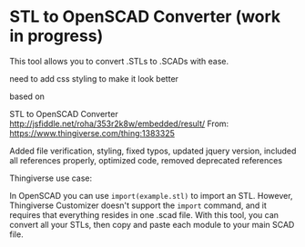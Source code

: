 # STL to OpenSCAD Converter (work in progress)

This tool allows you to convert .STLs to .SCADs with ease.

need to add css styling to make it look better
 
based on

STL to OpenSCAD Converter
http://jsfiddle.net/roha/353r2k8w/embedded/result/
From:
https://www.thingiverse.com/thing:1383325

Added file verification, styling, fixed typos, updated jquery version, included all references properly, optimized code, removed deprecated references


Thingiverse use case:

In OpenSCAD you can use `import(example.stl)` to import an STL. However, Thingiverse Customizer doesn't support the `import` command, and it requires that everything resides in one .scad file. With this tool, you can convert all your STLs, then copy and paste each module to your main SCAD file.